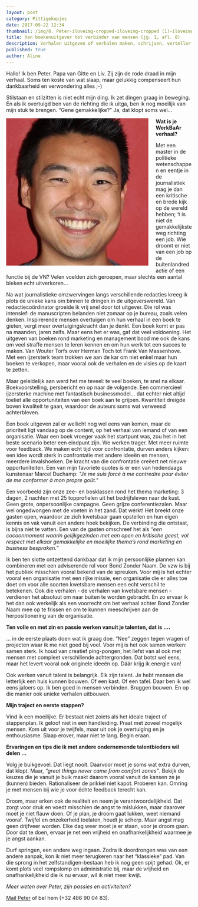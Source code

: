```yaml
---
layout: post
category: Pittigekopjes
date: 2017-09-22 12:34
thumbnail: /img/8. Peter-iloveimg-cropped-iloveimg-cropped (1)-iloveimg-cropped (1).jpg
title: Van boekenuitgever tot verbinder van mensen (jg. 1, afl. 8)
description: Verhalen uitgeven of verhalen maken, schrijven, verteller. Peter weet wat te kiezen!
published: true
author: Aline
---
```


Hallo! Ik ben Peter. Papa van Gitte en Liv. Zij zijn de rode draad in mijn verhaal. Soms ten koste van wat slaap, maar gelukkig compenseert hun dankbaarheid en verwondering alles ;-)

Stilstaan en stilzitten is niet echt mijn ding. Ik zet dingen graag in beweging. En als ik overtuigd ben van de richting die ik uitga, ben ik nog moeilijk van mijn stuk te brengen. “Gene gemakkelijke?” Ja, dat klopt soms wel…

<img alt="Peter" class="img-responsive" style="float: left;margin:0 20px 15px 0" src="/img/8. Peter-iloveimg-cropped-iloveimg-cropped (1)-iloveimg-cropped (1).jpg">

**Wat is je WerkBaAr verhaal?**

Met een master in de politieke wetenschappen en eentje in de journalistiek mag je dan een kritische en brede kijk op de wereld hebben; ‘t is niet de gemakkelijkste weg richting een job. Wie droomt er niet van een job op de buitenlandredactie of een functie bij de VN? Velen voelden zich geroepen, maar slechts een aantal bleken echt uitverkoren… 

Na wat journalistieke omzwervingen langs verschillende redacties kreeg ik plots de unieke kans om binnen te dringen in de uitgeverswereld. Van redactiecoördinator groeide ik vrij snel door tot uitgever. Die rol was intensief: de manuscripten belanden niet zomaar op je bureau, zoals velen denken. Inspirerende mensen overtuigen om hun verhaal in een boek te gieten, vergt meer overtuigingskracht dan je denkt. Een boek komt er pas na maanden, jaren zelfs. Maar eens het er was, gaf dat veel voldoening. Het uitgeven van boeken rond marketing en management bood me ook de kans om veel straffe mensen te leren kennen en om hun werk tot een succes te maken. Van Wouter Torfs over Herman Toch tot Frank Van Massenhove. Met een ijzersterk team trokken we aan de kar om niet enkel maar hun boeken te verkopen, maar vooral ook de verhalen en de visies op de kaart te zetten. 

Maar geleidelijk aan werd het me teveel: te veel boeken, te snel na elkaar. Boekvoorstelling, persbericht en op naar de volgende. Een commercieel ijzersterke machine met fantastisch businessmodel... dat echter niet altijd toeliet alle opportuniteiten van een boek aan te grijpen. Kwantiteit dreigde boven kwaliteit te gaan, waardoor de auteurs soms wat verweesd achterbleven.  

Een boek uitgeven zal er wellicht nog wel eens van komen, maar de prioriteit ligt vandaag op de content, op het verhaal van iemand of van een organisatie. Waar een boek vroeger vaak het startpunt was, zou het in het beste scenario beter een eindpunt zijn. We werken trager. Met meer ruimte voor feedback. We maken echt tijd voor confrontatie, durven anders kijken: een idee wordt sterk in confrontatie met andere ideeën en mensen, meerdere invalshoeken. De kracht van die confrontatie creëert net nieuwe opportuniteiten. Een van mijn favoriete quotes is er een van hedendaags kunstenaar Marcel Duchamp: *"Je me suis forcé à me contredire pour éviter de me conformer à mon propre goût."*

Een voorbeeld zijn onze zee- en bosklassen rond het thema marketing: 3 dagen, 2 nachten met 25 topprofielen uit het bedrijfsleven naar de kust. Geen grote, onpersoonlijke campagne. Geen grijze conferentiezalen. Maar wel ongedwongen met de voeten in het zand. Dat wérkt! Het breekt onze gasten open, waardoor ze zich kwetsbaar gaan opstellen en hun eigen kennis en vak vanuit een andere hoek bekijken. De verbinding die ontstaat, is bijna niet te vatten. Een van de gasten omschreef het als *“een cocoonmoment waarin gelijkgezinden met een open en kritische geest, vol respect met elkaar gemakkelijke en moeilijke thema’s rond marketing en business bespraken.”*

Ik ben ten slotte ontzettend dankbaar dat ik mijn persoonlijke plannen kan combineren met een adviserende rol voor Bond Zonder Naam. De vzw is bij het publiek misschien vooral bekend van de spreuken. Voor mij is het echter vooral een organisatie met een rijke missie, een organisatie die er alles toe doet om voor alle soorten kwetsbare mensen een echt verschil te betekenen. Ook die verhalen - de verhalen van kwetsbare mensen - verdienen het absoluut om naar buiten te worden gebracht. En zo ervaar ik het dan ook werkelijk als een voorrecht om het verhaal achter Bond Zonder Naam mee op te frissen en om te kunnen meeschrijven aan de herpositionering van de organisatie. 

**Ten volle en met zin en passie werken vanuit je talenten, dat is ....**

… in de eerste plaats doen wat ik graag doe. “Nee” zeggen tegen vragen of projecten waar ik me niet goed bij voel. Voor mij is het ook samen werken: samen sterk. Ik houd van creatief ping-pongen, het liefst van al ook met mensen met compleet verschillende achtergronden. Dat botst wel eens, maar het levert vooral ook originele ideeën op. Dáár krijg ik energie van!

Ook werken vanuit talent is belangrijk. Elk zijn talent. Je hebt mensen die letterlijk een huis kunnen bouwen. Of een kast. Of een tafel. Daar ben ik wel eens jaloers op. Ik ben goed in mensen verbinden. Bruggen bouwen. En op die manier ook unieke verhalen uitbouwen. 

**Mijn traject en eerste stappen?**

Vind ik een moeilijke. Er bestaat niet zoiets als het ideale traject of stappenplan. Ik geloof niet in een handleiding. Praat met zoveel mogelijk mensen. Kom uit voor je twijfels, maar uit ook je overtuiging en je enthousiasme. Slaap erover, maar niet te lang. Begin eraan. 

**Ervaringen en tips die ik met andere ondernemende talentbieders wil delen ...**

Volg je buikgevoel. Dat liegt nooit. Daarvoor moet je soms wat extra durven, dat klopt. Maar, *“great things never came from comfort zones”*. Bekijk de keuzes die je vanuit je buik maakt daarom vooral vanuit de kansen ze je (kunnen) bieden. Rationaliseer de prikkel niet kapot. Proberen kan. Omring je met mensen bij wie je voor échte feedback terecht kan. 

Droom, maar erken ook de realiteit en neem je verantwoordelijkheid. Dat zorgt voor druk en voedt misschien de angst te mislukken, maar daarover moet je niet flauw doen. Of je plan, je droom gaat lukken, weet niemand vooraf. Twijfel en onzekerheid toelaten, houdt je scherp. Maar angst mag geen drijfveer worden. Elke dag weer moet je er staan, voor je droom gaan.  Door dat te doen, ervaar je net een vrijheid en onafhankelijkheid waarmee je je angst aankan. 

Durf springen, een andere weg ingaan. Zodra ik doordrongen was van een andere aanpak, kon ik niet meer terugkeren naar het “klassieke” pad. Van die sprong in het zelfstandigen-bestaan heb ik nog geen spijt gehad. Ok, er komt plots veel rompslomp en administratie bij, maar de vrijheid en onafhankelijkheid die ik nu ervaar, wil ik niet meer kwijt. 

*Meer weten over Peter, zijn passies en activiteiten?* 

[Mail Peter](peter.Saerens@gmail.com) of bel hem (+32 486 90 04 83).
